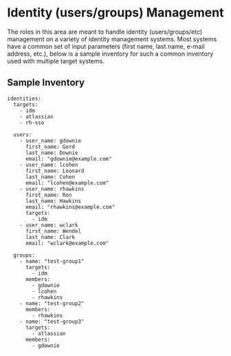 Identity (users/groups) Management
==================================

The roles in this area are meant to handle identity (users/groups/etc) management on a variety of identity management systems. Most systems have a common set of input parameters (first name, last name, e-mail address, etc.), below is a sample inventory for such a common inventory used with multiple target systems.


Sample Inventory
----------------

```
identities:
  targets:
    - idm
    - atlassian
    - rh-sso

  users:
    - user_name: gdownie
      first_name: Gord
      last_name: Downie
      email: "gdownie@example.com"
    - user_name: lcohen
      first_name: Leonard
      last_name: Cohen
      email: "lcohen@example.com"
    - user_name: rhawkins
      first_name: Ron
      last_name: Hawkins
      email: "rhawkins@example.com"
      targets:
        - idm
    - user_name: wclark
      first_name: Wendel
      last_name: Clark
      email: "wclark@example.com"

  groups:
    - name: "test-group1"
      targets:
        - idm
      members:
        - gdownie
        - lcohen
        - rhawkins
    - name: "test-group2"
      members:
        - rhawkins
    - name: "test-group3"
      targets:
        - atlassian
      members:
        - gdownie

```
